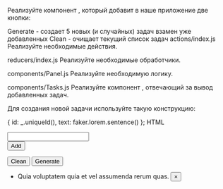 Реализуйте компонент <Panel />, который добавит в наше приложение две кнопки:

Generate - создает 5 новых (и случайных) задач взамен уже добавленных
Clean - очищает текущий список задач
actions/index.js
Реализуйте необходимые действия.

reducers/index.js
Реализуйте необходимые обработчики.

components/Panel.js
Реализуйте необходимую логику.

components/Tasks.js
Реализуйте компонент <Tasks />, отвечающий за вывод добавленных задач.

Для создания новой задачи используйте такую конструкцию:

{ id: _.uniqueId(), text: faker.lorem.sentence() };
HTML
<div class="col-5">
  <form action="" class="form-inline">
    <div class="form-group mx-sm-3">
      <input type="text" required="" value="">
    </div>
    <input type="submit" class="btn btn-primary btn-sm" value="Add">
  </form>
  <div class="py-3">
    <button type="button" data-test="clean" class="btn btn-warning btn-sm mr-3">Clean</button>
    <button type="button" data-test="generate" class="btn btn-primary btn-sm">Generate</button>
  </div>
  <div class="mt-3">
    <ul class="list-group">
      <li class="list-group-item d-flex">
        <span class="mr-auto">Quia voluptatem quia et vel assumenda rerum quas.</span>
        <button type="button" class="close"><span>×</span></button>
      </li>
    </ul>
  </div>
</div>